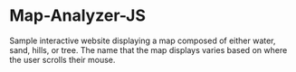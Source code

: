 # Map-Analyzer-JS
Sample interactive website displaying a map composed of either water, sand, hills, or tree. The name that the map displays varies based on where the user scrolls their mouse.
